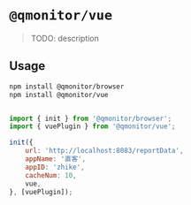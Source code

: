 # `@qmonitor/vue`

> TODO: description

## Usage

```bash
npm install @qmonitor/browser
npm install @qmonitor/vue
```

```js

import { init } from '@qmonitor/browser';
import { vuePlugin } from '@qmonitor/vue';

init({
    url: 'http://localhost:8083/reportData',
    appName: '直客',
    appID: 'zhike',
    cacheNum: 10,
    vue,
}, [vuePlugin]);
```